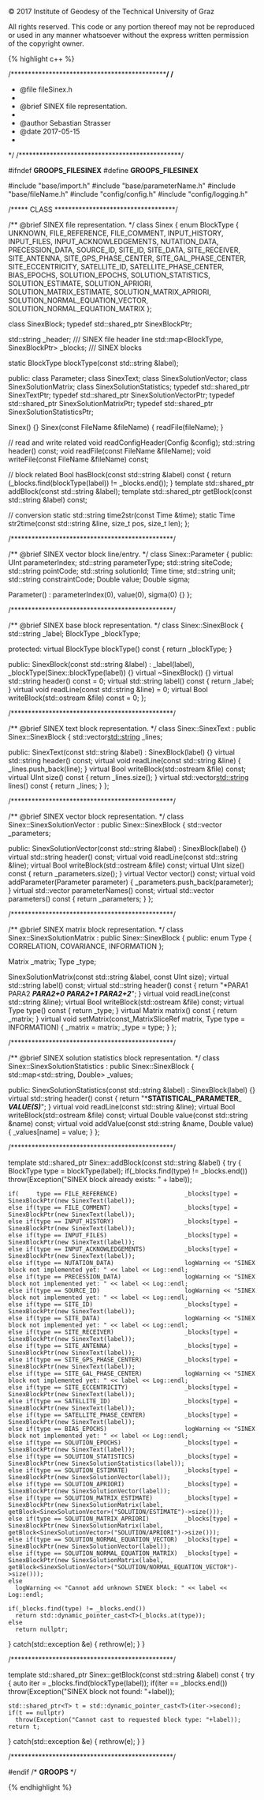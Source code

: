 &copy; 2017 Institute of Geodesy of the Technical University of Graz

All rights reserved. This code or any portion thereof may not be reproduced or used in any manner whatsoever without the express written permission of the copyright owner.

{% highlight c++ %}

/***********************************************/
/**
* @file fileSinex.h
*
* @brief SINEX file representation.
*
* @author Sebastian Strasser
* @date 2017-05-15
*
*/
/***********************************************/

#ifndef __GROOPS_FILESINEX__
#define __GROOPS_FILESINEX__

#include "base/import.h"
#include "base/parameterName.h"
#include "base/fileName.h"
#include "config/config.h"
#include "config/logging.h"

/***** CLASS ***********************************/

/** @brief SINEX file representation. */
class Sinex
{
  enum BlockType
  {
    UNKNOWN,
    FILE_REFERENCE,
    FILE_COMMENT,
    INPUT_HISTORY,
    INPUT_FILES,
    INPUT_ACKNOWLEDGEMENTS,
    NUTATION_DATA,
    PRECESSION_DATA,
    SOURCE_ID,
    SITE_ID,
    SITE_DATA,
    SITE_RECEIVER,
    SITE_ANTENNA,
    SITE_GPS_PHASE_CENTER,
    SITE_GAL_PHASE_CENTER,
    SITE_ECCENTRICITY,
    SATELLITE_ID,
    SATELLITE_PHASE_CENTER,
    BIAS_EPOCHS,
    SOLUTION_EPOCHS,
    SOLUTION_STATISTICS,
    SOLUTION_ESTIMATE,
    SOLUTION_APRIORI,
    SOLUTION_MATRIX_ESTIMATE,
    SOLUTION_MATRIX_APRIORI,
    SOLUTION_NORMAL_EQUATION_VECTOR,
    SOLUTION_NORMAL_EQUATION_MATRIX
  };

  class SinexBlock;
  typedef std::shared_ptr<SinexBlock> SinexBlockPtr;

  std::string _header;                        /// SINEX file header line
  std::map<BlockType, SinexBlockPtr> _blocks; /// SINEX blocks

  static BlockType blockType(const std::string &label);

public:
  class Parameter;
  class SinexText;
  class SinexSolutionVector;
  class SinexSolutionMatrix;
  class SinexSolutionStatistics;
  typedef std::shared_ptr<SinexText>               SinexTextPtr;
  typedef std::shared_ptr<SinexSolutionVector>     SinexSolutionVectorPtr;
  typedef std::shared_ptr<SinexSolutionMatrix>     SinexSolutionMatrixPtr;
  typedef std::shared_ptr<SinexSolutionStatistics> SinexSolutionStatisticsPtr;

  Sinex() {}
  Sinex(const FileName &fileName) { readFile(fileName); }

  // read and write related
  void        readConfigHeader(Config &config);
  std::string header() const;
  void        readFile(const FileName &fileName);
  void        writeFile(const FileName &fileName) const;

  // block related
  Bool hasBlock(const std::string &label) const { return (_blocks.find(blockType(label)) != _blocks.end()); }
  template<typename T> std::shared_ptr<T> addBlock(const std::string &label);
  template<typename T> std::shared_ptr<T> getBlock(const std::string &label) const;

  // conversion
  static std::string time2str(const Time &time);
  static Time        str2time(const std::string &line, size_t pos, size_t len);
};

/***********************************************/

/** @brief SINEX vector block line/entry. */
class Sinex::Parameter
{
public:
  UInt        parameterIndex;
  std::string parameterType;
  std::string siteCode;
  std::string pointCode;
  std::string solutionId;
  Time        time;
  std::string unit;
  std::string constraintCode;
  Double      value;
  Double      sigma;

  Parameter() : parameterIndex(0), value(0), sigma(0) {}
};

/***********************************************/

/** @brief SINEX base block representation. */
class Sinex::SinexBlock
{
  std::string _label;
  BlockType   _blockType;

protected:
  virtual BlockType blockType() const { return _blockType; }

public:
  SinexBlock(const std::string &label) : _label(label), _blockType(Sinex::blockType(label)) {}
  virtual ~SinexBlock() {}
  virtual std::string header()    const = 0;
  virtual std::string label()     const { return _label; }
  virtual void        readLine(const std::string &line) = 0;
  virtual Bool        writeBlock(std::ostream &file) const = 0;
};

/***********************************************/

/** @brief SINEX text block representation. */
class Sinex::SinexText : public Sinex::SinexBlock
{
  std::vector<std::string> _lines;

public:
  SinexText(const std::string &label) : SinexBlock(label) {}
  virtual std::string header() const;
  virtual void        readLine(const std::string &line) { _lines.push_back(line); }
  virtual Bool        writeBlock(std::ostream &file) const;
  virtual UInt        size()   const { return _lines.size(); }
  virtual std::vector<std::string> lines() const { return _lines; }
};

/***********************************************/

/** @brief SINEX vector block representation. */
class Sinex::SinexSolutionVector : public Sinex::SinexBlock
{
  std::vector<Parameter> _parameters;

public:
  SinexSolutionVector(const std::string &label) : SinexBlock(label) {}
  virtual std::string header() const;
  virtual void        readLine(const std::string &line);
  virtual Bool        writeBlock(std::ostream &file) const;
  virtual UInt        size()   const { return _parameters.size(); }
  virtual Vector      vector() const;
  virtual void        addParameter(Parameter parameter) { _parameters.push_back(parameter); }
  virtual std::vector<ParameterName> parameterNames() const;
  virtual std::vector<Parameter>     parameters()     const { return _parameters; }
};

/***********************************************/

/** @brief SINEX matrix block representation. */
class Sinex::SinexSolutionMatrix : public Sinex::SinexBlock
{
public:
  enum Type { CORRELATION, COVARIANCE, INFORMATION };

  Matrix _matrix;
  Type   _type;

  SinexSolutionMatrix(const std::string &label, const UInt size);
  virtual std::string label()  const;
  virtual std::string header() const { return "*PARA1 PARA2 _______PARA2+0_______ _______PARA2+1_______ _______PARA2+2_______"; }
  virtual void        readLine(const std::string &line);
  virtual Bool        writeBlock(std::ostream &file) const;
  virtual Type        type()   const { return _type; }
  virtual Matrix      matrix() const { return _matrix; }
  virtual void        setMatrix(const_MatrixSliceRef matrix, Type type = INFORMATION) { _matrix = matrix; _type = type; }
};

/***********************************************/

/** @brief SINEX solution statistics block representation. */
class Sinex::SinexSolutionStatistics : public Sinex::SinexBlock
{
  std::map<std::string, Double> _values;

public:
  SinexSolutionStatistics(const std::string &label) : SinexBlock(label) {}
  virtual std::string header() const { return "*____STATISTICAL_PARAMETER_____ _______VALUE(S)_______"; }
  virtual void        readLine(const std::string &line);
  virtual Bool        writeBlock(std::ostream &file) const;
  virtual Double      value(const std::string &name)  const;
  virtual void        addValue(const std::string &name, Double value) { _values[name] = value; }
};

/***********************************************/

template<typename T>
std::shared_ptr<T> Sinex::addBlock(const std::string &label)
{
  try
  {
    BlockType type = blockType(label);
    if(_blocks.find(type) != _blocks.end())
      throw(Exception("SINEX block already exists: " + label));

    if(     type == FILE_REFERENCE)                   _blocks[type] = SinexBlockPtr(new SinexText(label));
    else if(type == FILE_COMMENT)                     _blocks[type] = SinexBlockPtr(new SinexText(label));
    else if(type == INPUT_HISTORY)                    _blocks[type] = SinexBlockPtr(new SinexText(label));
    else if(type == INPUT_FILES)                      _blocks[type] = SinexBlockPtr(new SinexText(label));
    else if(type == INPUT_ACKNOWLEDGEMENTS)           _blocks[type] = SinexBlockPtr(new SinexText(label));
    else if(type == NUTATION_DATA)                    logWarning << "SINEX block not implemented yet: " << label << Log::endl;
    else if(type == PRECESSION_DATA)                  logWarning << "SINEX block not implemented yet: " << label << Log::endl;
    else if(type == SOURCE_ID)                        logWarning << "SINEX block not implemented yet: " << label << Log::endl;
    else if(type == SITE_ID)                          _blocks[type] = SinexBlockPtr(new SinexText(label));
    else if(type == SITE_DATA)                        logWarning << "SINEX block not implemented yet: " << label << Log::endl;
    else if(type == SITE_RECEIVER)                    _blocks[type] = SinexBlockPtr(new SinexText(label));
    else if(type == SITE_ANTENNA)                     _blocks[type] = SinexBlockPtr(new SinexText(label));
    else if(type == SITE_GPS_PHASE_CENTER)            _blocks[type] = SinexBlockPtr(new SinexText(label));
    else if(type == SITE_GAL_PHASE_CENTER)            logWarning << "SINEX block not implemented yet: " << label << Log::endl;
    else if(type == SITE_ECCENTRICITY)                _blocks[type] = SinexBlockPtr(new SinexText(label));
    else if(type == SATELLITE_ID)                     _blocks[type] = SinexBlockPtr(new SinexText(label));
    else if(type == SATELLITE_PHASE_CENTER)           _blocks[type] = SinexBlockPtr(new SinexText(label));
    else if(type == BIAS_EPOCHS)                      logWarning << "SINEX block not implemented yet: " << label << Log::endl;
    else if(type == SOLUTION_EPOCHS)                  _blocks[type] = SinexBlockPtr(new SinexText(label));
    else if(type == SOLUTION_STATISTICS)              _blocks[type] = SinexBlockPtr(new SinexSolutionStatistics(label));
    else if(type == SOLUTION_ESTIMATE)                _blocks[type] = SinexBlockPtr(new SinexSolutionVector(label));
    else if(type == SOLUTION_APRIORI)                 _blocks[type] = SinexBlockPtr(new SinexSolutionVector(label));
    else if(type == SOLUTION_MATRIX_ESTIMATE)         _blocks[type] = SinexBlockPtr(new SinexSolutionMatrix(label, getBlock<SinexSolutionVector>("SOLUTION/ESTIMATE")->size()));
    else if(type == SOLUTION_MATRIX_APRIORI)          _blocks[type] = SinexBlockPtr(new SinexSolutionMatrix(label, getBlock<SinexSolutionVector>("SOLUTION/APRIORI")->size()));
    else if(type == SOLUTION_NORMAL_EQUATION_VECTOR)  _blocks[type] = SinexBlockPtr(new SinexSolutionVector(label));
    else if(type == SOLUTION_NORMAL_EQUATION_MATRIX)  _blocks[type] = SinexBlockPtr(new SinexSolutionMatrix(label, getBlock<SinexSolutionVector>("SOLUTION/NORMAL_EQUATION_VECTOR")->size()));
    else
      logWarning << "Cannot add unknown SINEX block: " << label << Log::endl;

    if(_blocks.find(type) != _blocks.end())
      return std::dynamic_pointer_cast<T>(_blocks.at(type));
    else
      return nullptr;
  }
  catch(std::exception &e)
  {
    rethrow(e);
  }
}

/***********************************************/

template<typename T>
std::shared_ptr<T> Sinex::getBlock(const std::string &label) const
{
  try
  {
    auto iter = _blocks.find(blockType(label));
    if(iter == _blocks.end())
      throw(Exception("SINEX block not found: "+label));

    std::shared_ptr<T> t = std::dynamic_pointer_cast<T>(iter->second);
    if(t == nullptr)
      throw(Exception("Cannot cast to requested block type: "+label));
    return t;
  }
  catch(std::exception &e)
  {
    rethrow(e);
  }
}

/***********************************************/

#endif /* __GROOPS__ */

{% endhighlight %}